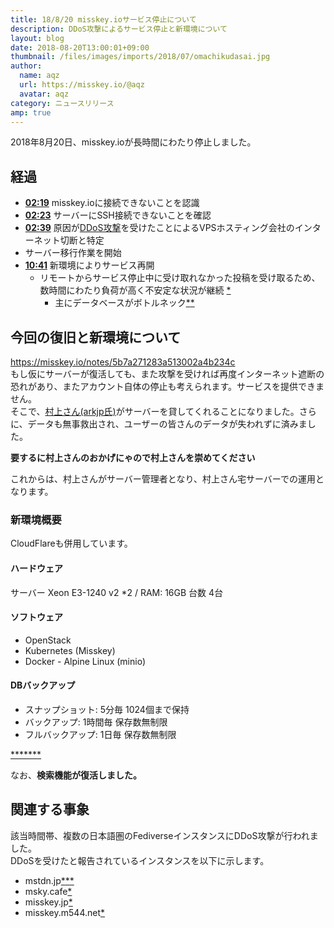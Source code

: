 ```yaml
---
title: 18/8/20 misskey.ioサービス停止について
description: DDoS攻撃によるサービス停止と新環境について
layout: blog
date: 2018-08-20T13:00:01+09:00
thumbnail: /files/images/imports/2018/07/omachikudasai.jpg
author:
  name: aqz
  url: https://misskey.io/@aqz
  avatar: aqz
category: ニュースリリース
amp: true
---
```

2018年8月20日、misskey.ioが長時間にわたり停止しました。

## 経過
- [**02:19**](https://misskey.m544.net/notes/5b79a6b87c920841f66547a0) misskey.ioに接続できないことを認識
- [**02:23**](https://misskey.m544.net/notes/5b79a7a97c920841f66547fc) サーバーにSSH接続できないことを確認
- [**02:39**](https://misskey.m544.net/notes/5b79ab3751eabc3fc6ef198e) 原因が[DDoS攻撃](https://ddosmon.net/explore/150.95.142.132)を受けたことによるVPSホスティング会社のインターネット切断と特定
- サーバー移行作業を開始
- [**10:41**](https://misskey.m544.net/notes/5b7a1c3765a223067a9f895a) 新環境によりサービス再開
  * リモートからサービス停止中に受け取れなかった投稿を受け取るため、数時間にわたり負荷が高く不安定な状況が継続 [*](https://misskey.io/notes/5b7a293f8c93bc0048ac2612)
    - 主にデータベースがボトルネック[*](https://misskey.io/notes/5b7a2111803b9100313bebca)[*](https://misskey.io/notes/5b7a28f40280600036dbd06d)

## 今回の復旧と新環境について
https://misskey.io/notes/5b7a271283a513002a4b234c  
もし仮にサーバーが復活しても、また攻撃を受ければ再度インターネット遮断の恐れがあり、またアカウント自体の停止も考えられます。サービスを提供できません。  
そこで、[村上さん(arkjp氏)](https://misskey.io/@AureoleArk)がサーバーを貸してくれることになりました。さらに、データも無事救出され、ユーザーの皆さんのデータが失われずに済みました。  

**要するに村上さんのおかげにゃので村上さんを崇めてください**

これからは、村上さんがサーバー管理者となり、村上さん宅サーバーでの運用となります。

### 新環境概要
CloudFlareも併用しています。

#### ハードウェア
サーバー Xeon E3-1240 v2 *2 / RAM: 16GB
台数 4台

#### ソフトウェア
- OpenStack
- Kubernetes (Misskey)
- Docker - Alpine Linux (minio)

#### DBバックアップ
- スナップショット: 5分毎 1024個まで保持
- バックアップ: 1時間毎 保存数無制限
- フルバックアップ: 1日毎 保存数無制限

[*](https://misskey.io/notes/5b7a2aa00280600036dbd1cb)[*](https://misskey.io/notes/5b7a2ae20280600036dbd1fd)[*](https://misskey.io/notes/5b7a2b7f0280600036dbd28e)[*](https://misskey.io/notes/5b7a2be20280600036dbd2ce)[*](https://misskey.io/notes/5b7a305a0280600036dbd633)[*](https://misskey.io/notes/5b7a30d40280600036dbd683)[*](https://misskey.io/notes/5b7a2a100280600036dbd15e)

なお、**検索機能が復活しました。**

## 関連する事象
該当時間帯、複数の日本語圏のFediverseインスタンスにDDoS攻撃が行われました。  
DDoSを受けたと報告されているインスタンスを以下に示します。

- mstdn.jp[*](https://misskey.m544.net/notes/5b79bfd951eabc3fc6ef1d18)[*](https://mstdn.jp/@nullkal/100579630034603133)[*](https://misskey.io/notes/5b7a47b00280600036dbe1d5)
- msky.cafe[*](https://msky.cafe/notes/5b79ac3af94195003e74266e)
- misskey.jp[*](https://msky.cafe/notes/5b79b975b8beba0048d70ec9)
- misskey.m544.net[*](https://misskey.m544.net/notes/5b7a05b561ba9a4cf71c1917)
